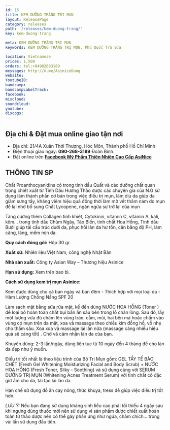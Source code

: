 ```yaml
---
id: 15
title: KEM DƯỠNG TRẮNG TRỊ MỤN
layout: ReleasePage
category: releases
path: '/releases/kem-duong-trang/'
key: kem-duong-trang

meta: KEM DƯỠNG TRẮNG TRỊ MỤN
keywords: KEM DƯỠNG TRẮNG TRỊ MỤN, Phú Quốc Trà Sữa

location: Vietnamese
prices: 1,500
orders: tel:+84902683189
messages: http://m.me/AsiniceDung
website: 
YoutubeID: 
bandcamp: 
bandcampLabelTrack: 
facebook: 
mixcloud: 
soundcloud: 
youtube: 
discogs: 
---
```


## Địa chỉ & Đặt mua online giao tận nơi

- Địa chỉ:  21/4A Xuân Thới Thượng, Hóc Môn, Thành phố Hồ Chí Minh
- Điện thoại giao ngay: **090-268-3189** Đoàn Bình.
- Đặt online trên [**Facebook Mỹ Phẩm Thiên Nhiên Cao Cấp AsiNice**](https://www.facebook.com/AsiniceDung)


## THÔNG TIN SP

Chất Proanthocyanidins có trong tinh dầu Quất và các dưỡng chất quan trọng chiết xuất từ Tinh Dầu Hương Thảo được các chuyên gia của N.G sử dụng làm thành phần cơ bản trong việc điều trị mụn, làm dịu da giúp da giảm sưng tấy, kháng viêm hiệu quả đồng thời làm mờ vết thâm nám do mụn để lại nhờ bổ sung Chất Lycopene, ngăn ngừa sự trở lại của mụn

Tăng cường thêm Collagen tinh khiết, Cytokinin, vitamin C, vitamin A, kali, kẽm... trong tinh dầu Chùm Ngây, Tảo Biển, tinh chất Hoa Hồng, Tinh dầu Bưởi giúp tái cấu trúc dưới da, phục hồi làn da hư tổn, cân bằng độ PH, làm căng, láng, mềm mịn da.

**Quy cách đóng gói:** Hộp 30 gr.

**Xuất xứ:** Nhiên liệu Việt Nam, công nghệ Nhật Bản

**Nhà sản xuất:** Công ty Asian Way – Thương hiệu Asinice 

**Hạn sử dụng:** Xem trên bao bì.

**Cách sử dụng kem trị mụn Asinice:**

Kem được dùng cho cả ban ngày và ban đêm - Thích hợp với mọi loại da - Hàm Lượng Chống Nắng SPF 20

Làm sạch mặt bằng sữa rửa mặt, kế đến dùng NƯỚC HOA HỒNG (Toner ) để loại bỏ hoàn toàn chất bụi bẩn ẩn sâu bên trong lỗ chân lông. Sau đó, lấy một lượng vừa đủ chấm lên vùng trán, cằm, mũi, hai bên má hoặc chấm vào vùng có mụn trên da mặt, xoa và massage theo chiều kim đồng hồ, vỗ nhẹ cho thấm sâu. Xoa xoa và massage lại lần nữa (massage càng nhiều hiệu quả sẽ càng tốt) . Chờ và cảm nhận làn da của bạn.

Khuyên dùng: 2-3 lần/ngày, dùng liên tục từ 10 ngày đến 4 tháng để cho làn da đẹp như ý muốn.

Điều trị tốt nhất là theo liệu trình của Bộ Trị Mụn gồm: GEL TẨY TẾ BÀO CHẾT (Fresh Gel Whitening Moisturizing Facial and Body Scrub) + NƯỚC HOA HỒNG (Fresh Toner, Silky -  Soothing) và sử dụng cùng với SERUM DƯỠNG TRỊ MỤN (Whitening Acnes Treatment Serum) với tinh chất cô đặc giữ ẩm cho da, tái tạo lại làn da.

Hạn chế sử dụng đồ ăn cay nóng, thức khuya, tress để giúp việc điều trị tốt hơn. 

*LƯU Ý:* Nếu bạn đang sử dụng kháng sinh liều cao phải tối thiểu 4 ngày sau khi ngưng dùng thuốc mới nên sử dụng vì sản phẩm được chiết xuất hoàn toàn từ thảo dược nên có thể gây phản ứng như ngứa, châm chích... trong vài lần sử dụng đầu tiên.